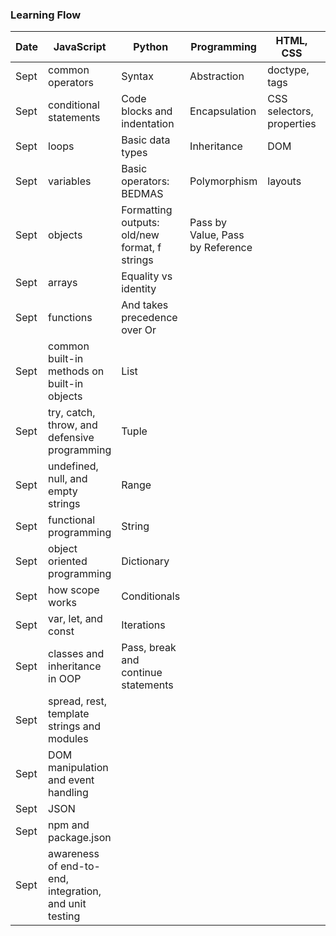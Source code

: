### Learning Flow
|Date|JavaScript|Python|Programming|HTML, CSS|React|
|----|----------|------|-----------|---------|-----|
|Sept|common operators|Syntax|Abstraction|doctype, tags|
|Sept|conditional statements|Code blocks and indentation|Encapsulation|CSS selectors, properties|
|Sept|loops|Basic data types|Inheritance|DOM|
|Sept|variables|Basic operators: BEDMAS|Polymorphism|layouts|
|Sept|objects|Formatting outputs: old/new format, f strings|Pass by Value, Pass by Reference|
|Sept|arrays|Equality vs identity|
|Sept|functions|And takes precedence over Or|
|Sept|common built-in methods on built-in objects|List|
|Sept|try, catch, throw, and defensive programming|Tuple|
|Sept|undefined, null, and empty strings|Range|
|Sept|functional programming|String|
|Sept|object oriented programming|Dictionary|
|Sept|how scope works|Conditionals|
|Sept|var, let, and const|Iterations|
|Sept|classes and inheritance in OOP|Pass, break and continue statements|
|Sept|spread, rest, template strings and modules|
|Sept|DOM manipulation and event handling|
|Sept|JSON|
|Sept|npm and package.json|
|Sept|awareness of end-to-end, integration, and unit testing|
